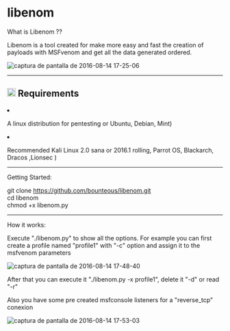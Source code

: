 # libenom

What is Libenom ??

Libenom is a tool created for make more easy and fast the creation of payloads with MSFvenom and get all the data generated ordered.

![captura de pantalla de 2016-08-14 17-25-06](https://cloud.githubusercontent.com/assets/16175933/17650072/1ea48a38-6244-11e6-981f-afd68191c50c.png)

<hr/>

<h2><img class="emoji" title=":exclamation:" alt=":exclamation:" height="20" width="20" src="https://assets-cdn.github.com/images/icons/emoji/unicode/2757.png"></g-emoji> Requirements</h2>

<li><p>A linux distribution for pentesting or Ubuntu, Debian, Mint) </p></li>
<li><p>Recommended Kali Linux 2.0 sana or 2016.1 rolling, Parrot OS, Blackarch, Dracos ,Lionsec ) </p></li>

<hr/>

Getting Started:

git clone https://github.com/bounteous/libenom.git <br/>
cd libenom<br/>
chmod +x libenom.py<br/>

<hr/>

How it works:

Execute "./libenom.py" to show all the options. For example you can first create a profile named "profile1" with "-c" option and assign it to the msfvenom parameters 

![captura de pantalla de 2016-08-14 17-48-40](https://cloud.githubusercontent.com/assets/16175933/17650180/624cd6a2-6247-11e6-9a50-a1d03d4b9745.png)

After that you can execute it "./libenom.py -x profile1", delete it "-d" or read "-r"

Also you have some pre created msfconsole listeners for a "reverse_tcp" conexion

![captura de pantalla de 2016-08-14 17-53-03](https://cloud.githubusercontent.com/assets/16175933/17650201/f9236ae6-6247-11e6-8b2f-c528bdb5788a.png)
